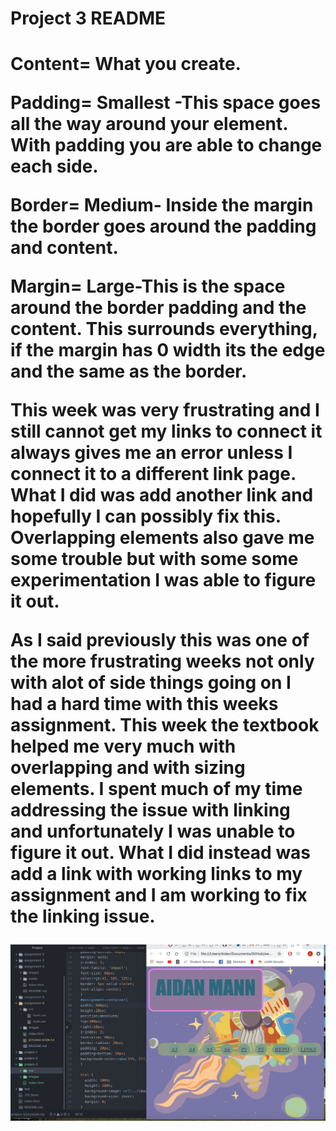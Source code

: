 <h1> Project 3 README <h1/>
<p>
Content= What you create.

Padding= Smallest -This space goes all the way around your element. With padding you are able to change each side.

Border= Medium- Inside the margin the border goes       around the padding and content.

Margin= Large-This is the space around the border padding and the content. This surrounds everything, if the margin has 0 width its the edge and the same as the border.

</p>

<p>
    This week was very frustrating and I still cannot get my links to connect it always gives me an error unless I connect it to a different link page. What I did was add another link and hopefully I can possibly fix this. Overlapping elements also gave me some trouble but with some some experimentation I was able to figure it out.
</p>

<p>
    As I said previously this was one of the more frustrating weeks not only with alot of side things going on I had a hard time with this weeks assignment. This week the textbook helped me very much with overlapping and with sizing elements. I spent much of my time addressing the issue with linking and unfortunately I was unable to figure it out. What I did instead was add a link with working links to my assignment and I am working to fix the linking issue.
  <p/>

  <img src="./images/project-3.png" />
